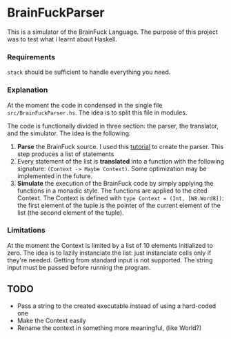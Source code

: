 # BrainFuckParser


This is a simulator of the BrainFuck Language. The purpose of this project was to test what i learnt about Haskell.

### Requirements

`stack` should be sufficient to handle everything you need.

### Explanation

At the moment the code in condensed in the single file `src/BrainFuckParser.hs`. The idea is to split this file in modules.

The code is functionally divided in three section: the parser, the translator, and the simulator. The idea is the following:

1. **Parse** the BrainFuck source. I used this [tutorial](https://wiki.haskell.org/Parsing_a_simple_imperative_language) to create the parser. This step 
produces a list of statements
2. Every statement of the list is **translated** into a function with the following signature: `(Context -> Maybe Context)`. Some optimization may be 
implemented in the future.
3. **Simulate** the execution of the BrainFuck code by simply applying the functions in a monadic style. The functions are applied to the cited Context. The 
Context is defined with `type Context = (Int, [W8.Word8])`: the first element of the tuple is the pointer of the current element of the list (the 
second element of the tuple).

### Limitations

At the moment the Context is limited by a list of 10 elements initialized to zero. The idea is to lazily instanciate the list: just instanciate cells only if 
they're needed. Getting from standard input is not supported. The string input must be passed before running the program.

## TODO

 - Pass a string to the created executable instead of using a hard-coded one
 - Make the Context easily
 - Rename the context in something more meaningful, (like World?)
